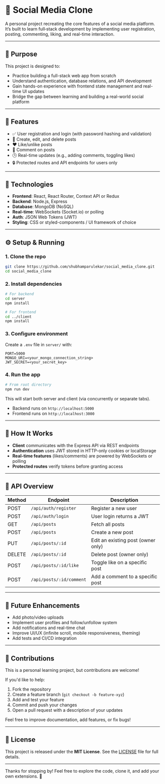 # 📱 Social Media Clone

A personal project recreating the core features of a social media platform. It’s built to learn full‑stack development by implementing user registration, posting, commenting, liking, and real-time interaction.

---

## 🎯 Purpose

This project is designed to:

- Practice building a full-stack web app from scratch  
- Understand authentication, database relations, and API development  
- Gain hands-on experience with frontend state management and real-time UI updates  
- Bridge the gap between learning and building a real-world social platform

---

## 🚀 Features

- ✅ User registration and login (with password hashing and validation)  
- 📝 Create, edit, and delete posts  
- ❤️ Like/unlike posts  
- 💬 Comment on posts  
- 🕒 Real-time updates (e.g., adding comments, toggling likes)  
- 🔒 Protected routes and API endpoints for users only

---

## 🧰 Technologies

- **Frontend**: React, React Router, Context API or Redux  
- **Backend**: Node.js, Express  
- **Database**: MongoDB (NoSQL)  
- **Real-time**: WebSockets (Socket.io) or polling  
- **Auth**: JSON Web Tokens (JWT)  
- **Styling**: CSS or styled-components / UI framework of choice

---

## ⚙️ Setup & Running

### 1. Clone the repo  
```bash
git clone https://github.com/shubhamparulekar/social_media_clone.git
cd social_media_clone
````

### 2. Install dependencies

```bash
# For backend
cd server
npm install

# For frontend
cd ../client
npm install
```

### 3. Configure environment

Create a `.env` file in `server/` with:

```
PORT=5000
MONGO_URI=<your_mongo_connection_string>
JWT_SECRET=<your_secret_key>
```

### 4. Run the app

```bash
# From root directory
npm run dev
```

This will start both server and client (via concurrently or separate tabs).

* Backend runs on `http://localhost:5000`
* Frontend runs on `http://localhost:3000`

---

## 🧩 How It Works

* **Client** communicates with the Express API via REST endpoints
* **Authentication** uses JWT stored in HTTP-only cookies or localStorage
* **Real-time features** (likes/comments) are powered by WebSockets or polling
* **Protected routes** verify tokens before granting access

---

## 📝 API Overview

| Method | Endpoint                 | Description                        |
| ------ | ------------------------ | ---------------------------------- |
| POST   | `/api/auth/register`     | Register a new user                |
| POST   | `/api/auth/login`        | User login returns a JWT           |
| GET    | `/api/posts`             | Fetch all posts                    |
| POST   | `/api/posts`             | Create a new post                  |
| PUT    | `/api/posts/:id`         | Edit an existing post (owner only) |
| DELETE | `/api/posts/:id`         | Delete post (owner only)           |
| POST   | `/api/posts/:id/like`    | Toggle like on a specific post     |
| POST   | `/api/posts/:id/comment` | Add a comment to a specific post   |

---

## 📌 Future Enhancements

* Add photo/video uploads
* Implement user profiles and follow/unfollow system
* Add notifications and real-time chat
* Improve UI/UX (infinite scroll, mobile responsiveness, theming)
* Add tests and CI/CD integration

---

## 🙌 Contributions

This is a personal learning project, but contributions are welcome!

If you'd like to help:

1. Fork the repository
2. Create a feature branch (`git checkout -b feature-xyz`)
3. Add and test your feature
4. Commit and push your changes
5. Open a pull request with a description of your updates

Feel free to improve documentation, add features, or fix bugs!

---

## 📄 License

This project is released under the **MIT License**. See the [LICENSE](LICENSE) file for full details.

---

Thanks for stopping by! Feel free to explore the code, clone it, and add your own extensions. 🚀

